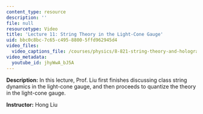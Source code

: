 ```yaml
---
content_type: resource
description: ''
file: null
resourcetype: Video
title: 'Lecture 11: String Theory in the Light-Cone Gauge'
uid: bbc0c8bc-7c65-c495-8800-5ffd962945d4
video_files:
  video_captions_file: /courses/physics/8-821-string-theory-and-holographic-duality-fall-2014/video-lectures/string-theory-in-the-light-cone-gauge/jhyWwA_bJ5A.vtt
video_metadata:
  youtube_id: jhyWwA_bJ5A
---
```


**Description:** In this lecture, Prof. Liu first finishes discussing class string dynamics in the light-cone gauge, and then proceeds to quantize the theory in the light-cone gauge.

**Instructor:** Hong Liu